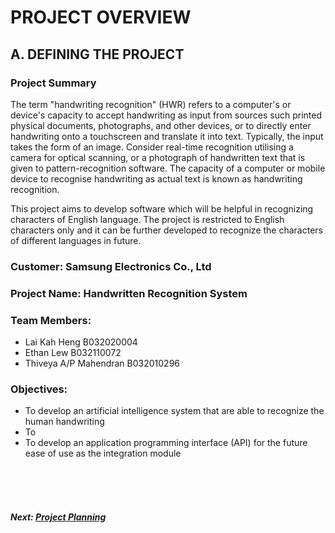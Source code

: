 # PROJECT OVERVIEW

## A. DEFINING THE PROJECT
###  Project Summary
The term "handwriting recognition" (HWR) refers to a computer's or device's capacity to accept handwriting as input from sources such printed physical documents, photographs, and other devices, or to directly enter handwriting onto a touchscreen and translate it into text. Typically, the input takes the form of an image. Consider real-time recognition utilising a camera for optical scanning, or a photograph of handwritten text that is given to pattern-recognition software. The capacity of a computer or mobile device to recognise handwriting as actual text is known as handwriting recognition. 

This project aims to develop software which will be helpful in recognizing characters of English language. The project is restricted to English characters only and it can be further developed to recognize the characters of different languages in future.

###  Customer: Samsung Electronics Co., Ltd

### Project Name: Handwritten Recognition System

### Team Members: 
+ Lai Kah Heng B032020004
+ Ethan Lew B032110072
+ Thiveya A/P Mahendran B032010296

### Objectives:
+ To develop an artificial intelligence system that are able to recognize the human handwriting
+ To 
+ To develop an application programming interface (API) for the future ease of use as the integration module

<br><br><br>
##### Next: [Project Planning](B-PROJECT_PLANNING.md)
